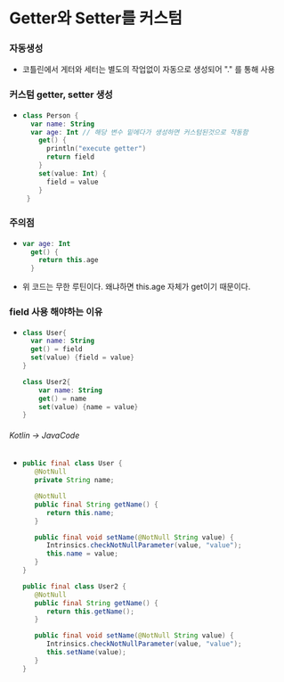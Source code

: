 # Getter와 Setter를 커스텀
### 자동생성
* 코틀린에서 게터와 세터는 별도의 작업없이 자동으로 생성되어 "." 를 통해 사용
### 커스텀 getter, setter 생성
* ```kotlin
  class Person {
    var name: String
    var age: Int // 해당 변수 밑에다가 생성하면 커스텀된것으로 작동함
      get() {
        println("execute getter")
        return field
      }
      set(value: Int) {
        field = value
      }
   }
### 주의점
* ```kotlin
  var age: Int
    get() {
      return this.age
    }
* 위 코드는 무한 루틴이다. 왜냐하면 this.age 자체가 get이기 때문이다.

### field 사용 해야하는 이유
* ```kotlin
  class User{
    var name: String
    get() = field
    set(value) {field = value}
  }

  class User2{
      var name: String
      get() = name
      set(value) {name = value}
  }
###### Kotlin -> JavaCode
* ```java
  public final class User {
     @NotNull
     private String name;

     @NotNull
     public final String getName() {
        return this.name;
     }

     public final void setName(@NotNull String value) {
        Intrinsics.checkNotNullParameter(value, "value");
        this.name = value;
     }
  }

  public final class User2 {
     @NotNull
     public final String getName() {
        return this.getName();
     }

     public final void setName(@NotNull String value) {
        Intrinsics.checkNotNullParameter(value, "value");
        this.setName(value);
     }
  }
  
  
  
